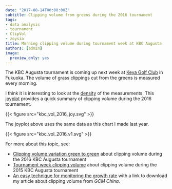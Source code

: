 ```yaml
---
date: "2017-08-14T00:00:00Z"
subtitle: Clipping volume from greens during the 2016 tournament
tags:
- data analysis
- tournament
- ClipVol
- zoysia
title: Morning clipping volume during tournament week at KBC Augusta
authors: [admin]
image:
  preview_only: yes
---
```


The KBC Augusta tournament is coming up next week at [Keya Golf Club](http://www.keyagc.co.jp/index.html) in Fukuoka. The volume of grass clippings cut from the greens is measured every morning.

I think it is interesting to look at the [density](https://en.wikipedia.org/wiki/Probability_density_function) of the measurements. This [joyplot](https://cran.r-project.org/web/packages/ggjoy/vignettes/introduction.html) provides a quick summary of clipping volume during the 2016 tournament.

{{< figure src="kbc_vol_2016_joy.svg" >}}

The joyplot above uses the same data as this chart I made last year.

{{< figure src="kbc_vol_2016_v1.svg" >}}

For more about this topic, see:

* [Clipping volume variation green to green](http://www.blog.asianturfgrass.com/2016/08/clipping-volume-variation-from-green-to-green.html) about clipping volume during the 2016 KBC Augusta tournament
* [Tournament week clipping volume](http://www.blog.asianturfgrass.com/2015/09/tournament-week-clipping-volume.html) about clipping volume during the 2015 KBC Augusta tournament
* [An easy technique for monitoring the growth rate](http://www.blog.asianturfgrass.com/2015/07/an-easy-technique-for-monitoring-the-growth-rate.html) with a link to download my article about clipping volume from *GCM China*.





